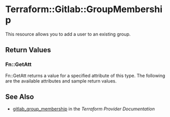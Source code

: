 # Terraform::Gitlab::GroupMembership

This resource allows you to add a user to an existing group.

## Return Values

### Fn::GetAtt

Fn::GetAtt returns a value for a specified attribute of this type. The following are the available attributes and sample return values.

## See Also

* [gitlab_group_membership](https://www.terraform.io/docs/providers/gitlab/r/group_membership.html) in the _Terraform Provider Documentation_